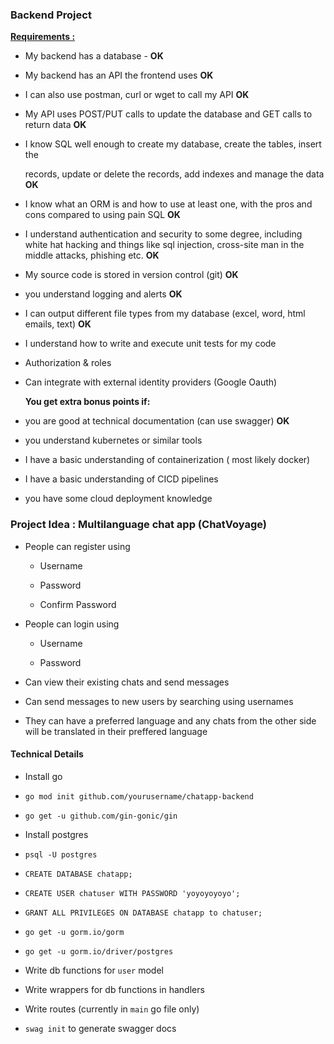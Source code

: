 ### Backend Project

**<u>Requirements : </u>**

- My backend has a database - **OK**

- My backend has an API the frontend uses **OK**

- I can also use postman, curl or wget to call my API **OK**

- My API uses POST/PUT calls to update the database and GET calls to return data **OK**

- I know SQL well enough to create my database, create the tables, insert the 
  
  records, update or delete the records, add indexes and manage the data **OK**

- I know what an ORM is and how to use at least one, with the pros and cons compared to using pain SQL **OK**

- I understand authentication and security to some degree, including white hat hacking and things like sql injection, cross-site man in the middle attacks, phishing etc. **OK**

- My source code is stored in version control (git) **OK**

- you understand logging and alerts **OK**

- I can output different file types from my database (excel, word, html emails, text) **OK**

- I understand how to write and execute unit tests for my code

- Authorization & roles

- Can integrate with external identity providers (Google Oauth)
  
  **You get extra bonus points if:**

- you are good at technical documentation (can use swagger) **OK**

- you understand kubernetes or similar tools

- I have a basic understanding of containerization ( most likely docker)

- I have a basic understanding of CICD pipelines

- you have some cloud deployment knowledge
  
  

### Project Idea : Multilanguage chat app (ChatVoyage)

- People can register using 
  
  - Username
  
  - Password 
  
  - Confirm Password 

- People can login using 
  
  - Username 
  
  - Password

- Can view their existing chats and send messages 

- Can send messages to new users by searching using usernames

- They can have a preferred language and any chats from the other side will be translated in their preffered language 

#### Technical Details

- Install go

- `go mod init github.com/yourusername/chatapp-backend`

- `go get -u github.com/gin-gonic/gin`

- Install postgres

- `psql -U postgres`

- `CREATE DATABASE chatapp;`

- `CREATE USER chatuser WITH PASSWORD 'yoyoyoyoyo';`

- `GRANT ALL PRIVILEGES ON DATABASE chatapp to chatuser;`

- `go get -u gorm.io/gorm`

- `go get -u gorm.io/driver/postgres`

- Write db functions for `user` model

- Write wrappers for db functions in handlers 

- Write routes (currently in `main` go file only)

- `swag init` to generate swagger docs 
